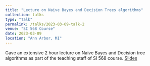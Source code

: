 ```yaml
---
title: "Lecture on Naive Bayes and Decision Trees algorithms"
collection: talks
type: "Talk"
permalink: /talks/2023-03-09-talk-2
venue: "SI 568 Course"
date: 2023-03-09
location: "Ann Arbor, MI"
---
```


Gave an extensive 2 hour lecture on Naive Bayes and Decision tree algorithms as part of the teaching staff of SI 568 course. [Slides](https://drive.google.com/file/d/1DwdUSODbDl7WZj4fpfXEZfYjGM3xnKfL/view?usp=sharing)  


